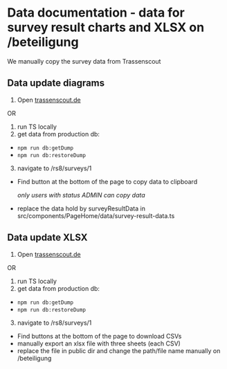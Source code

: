 # Data documentation - data for survey result charts and XLSX on /beteiligung

We manually copy the survey data from Trassenscout

## Data update diagrams

1. Open [trassenscout.de](trassenscout.de/rs8/surveys/1)

OR

1. run TS locally
2. get data from production db:

- `npm run db:getDump`
- `npm run db:restoreDump`

3. navigate to /rs8/surveys/1

- Find button at the bottom of the page to copy data to clipboard

  _only users with status ADMIN can copy data_

- replace the data hold by surveyResultData in src/components/PageHome/data/survey-result-data.ts

## Data update XLSX

1. Open [trassenscout.de](trassenscout.de/rs8/surveys/1)

OR

1. run TS locally
2. get data from production db:

- `npm run db:getDump`
- `npm run db:restoreDump`

3. navigate to /rs8/surveys/1

- Find buttons at the bottom of the page to download CSVs
- manually export an xlsx file with three sheets (each CSV)
- replace the file in public dir and change the path/file name manually on /beteiligung
